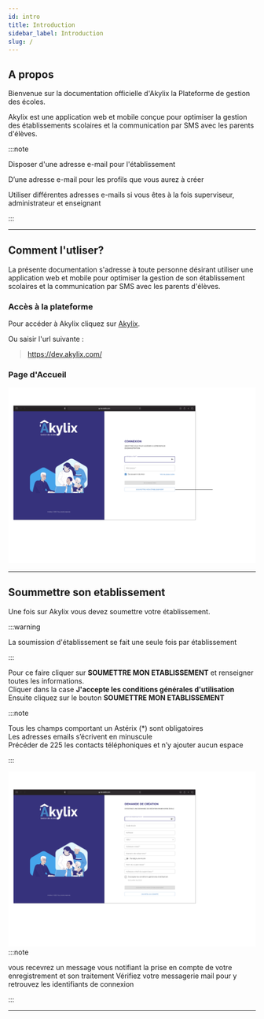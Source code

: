 ```yaml
---
id: intro
title: Introduction
sidebar_label: Introduction
slug: /
---
```



## A propos

Bienvenue sur la documentation officielle d'Akylix la Plateforme de gestion des écoles.

Akylix est une application web et mobile conçue pour optimiser la gestion des établissements scolaires et la communication par SMS avec les parents d'élèves.

:::note

Disposer d'une adresse e-mail pour l'établissement

D’une adresse e-mail pour les profils que vous aurez à créer

Utiliser différentes adresses e-mails si vous êtes à la fois superviseur, administrateur et enseignant

:::

---

## Comment l'utliser?

La présente documentation s'adresse à toute personne désirant utiliser une application web et mobile pour optimiser la gestion de son établissement scolaires et la communication par SMS avec les parents d'élèves.

### Accès à la plateforme 

Pour accéder à Akylix cliquez sur [Akylix](https://dev.akylix.com/).

Ou saisir l'url suivante :

> https://dev.akylix.com/

### Page d'Accueil

![img](../static/img/Connexion.png)

---

## Soummettre son etablissement

Une fois sur Akylix vous devez soumettre votre établissement.

:::warning

La soumission d'établissement se fait une seule fois par établissement

:::

Pour ce faire cliquer sur **SOUMETTRE MON ETABLISSEMENT** et renseigner toutes les informations.<br />
Cliquer dans la case **J'accepte les conditions générales d'utilisation**<br />
Ensuite cliquez sur le bouton **SOUMETTRE MON ETABLISSEMENT**

:::note

Tous les champs comportant un Astérix (*) sont obligatoires<br />
Les adresses emails s’écrivent en minuscule<br />
Précéder de 225 les contacts téléphoniques et n’y ajouter aucun espace

:::

![img](../static/img/Soumettre.png)
:::note

vous recevrez un message vous notifiant la prise en compte de votre enregistrement et son traitement
Vérifiez votre messagerie mail pour y retrouvez les identifiants de connexion

:::

---